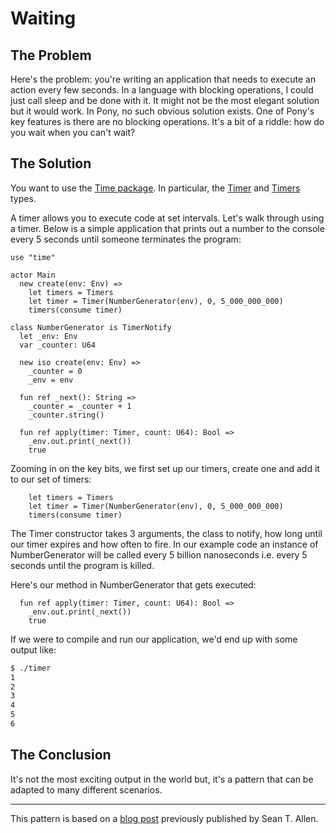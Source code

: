 # Waiting

## The Problem

Here's the problem: you're writing an application that needs to execute an
action every few seconds. In a language with blocking operations, I could just 
call sleep and be done with it. It might not be the most elegant solution but 
it would work. In Pony, no such obvious solution exists.  One of Pony's key 
features is there are no blocking operations. It's a bit of a riddle: how do you
wait when you can't wait? 

## The Solution

You want to use the [Time package](http://www.ponylang.org/ponyc/time--index/).
In particular, the [Timer](http://www.ponylang.org/ponyc/time-Timer/) and 
[Timers](http://www.ponylang.org/ponyc/time-Timers/) types.

A timer allows you to execute code at set intervals. Let's walk through using a
timer. Below is a simple application that prints out a number to the console
every 5 seconds until someone terminates the program:

```pony
use "time"

actor Main
  new create(env: Env) =>
    let timers = Timers
    let timer = Timer(NumberGenerator(env), 0, 5_000_000_000)
    timers(consume timer)

class NumberGenerator is TimerNotify
  let _env: Env
  var _counter: U64

  new iso create(env: Env) =>
    _counter = 0
    _env = env

  fun ref _next(): String =>
    _counter = _counter + 1
    _counter.string()

  fun ref apply(timer: Timer, count: U64): Bool =>
    _env.out.print(_next())
    true
```

Zooming in on the key bits, we first set up our timers, create one and add it 
to our set of timers:

```pony
    let timers = Timers
    let timer = Timer(NumberGenerator(env), 0, 5_000_000_000)
    timers(consume timer)
```

The Timer constructor takes 3 arguments, the class to notify, how long until 
our timer expires and how often to fire. In our example code an instance of 
NumberGenerator will be called every 5 billion nanoseconds i.e. every 5 seconds 
until the program is killed.

Here's our method in NumberGenerator that gets executed:

```pony
  fun ref apply(timer: Timer, count: U64): Bool =>
    _env.out.print(_next())
    true
```

If we were to compile and run our application, we'd end up with some output 
like:

```bash
$ ./timer
1
2
3
4
5
6
```

## The Conclusion

It's not the most exciting output in the world but, it's a pattern that can
be adapted to many different scenarios.

---

This pattern is based on a 
[blog post](http://www.monkeysnatchbanana.com/2016/01/18/pony-patterns-waiting/)
previously published by Sean T. Allen.






